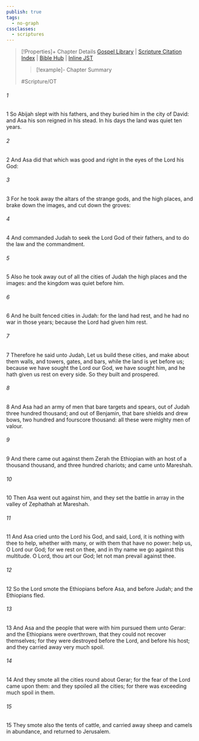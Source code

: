 ```yaml
---
publish: true
tags:
  - no-graph
cssclasses:
  - scriptures
---
```

>[!Properties]+ Chapter Details
>[Gospel Library](https://churchofjesuschrist.org/study/scriptures/ot/2-chr/14?lang=eng)    |    [Scripture Citation Index](https://scriptures.byu.edu/#0720e::c0720e)    |    [Bible Hub](https://biblehub.com/2_chronicles/14.htm)    |    [Inline JST](https://scripturetoolbox.com/html/ic/2Chronicles/14.html)
>>[!example]- Chapter Summary
>> 
> 
>
>#Scripture/OT
###### 1
1 So Abijah slept with his fathers, and they buried him in the city of David: and Asa his son reigned in his stead. In his days the land was quiet ten years.
###### 2
2 And Asa did that which was good and right in the eyes of the Lord his God:
###### 3
3 For he took away the altars of the strange gods, and the high places, and brake down the images, and cut down the groves:
###### 4
4 And commanded Judah to seek the Lord God of their fathers, and to do the law and the commandment.
###### 5
5 Also he took away out of all the cities of Judah the high places and the images: and the kingdom was quiet before him.
###### 6
6 And he built fenced cities in Judah: for the land had rest, and he had no war in those years; because the Lord had given him rest.
###### 7
7 Therefore he said unto Judah, Let us build these cities, and make about them walls, and towers, gates, and bars, while the land is yet before us; because we have sought the Lord our God, we have sought him, and he hath given us rest on every side. So they built and prospered.
###### 8
8 And Asa had an army of men that bare targets and spears, out of Judah three hundred thousand; and out of Benjamin, that bare shields and drew bows, two hundred and fourscore thousand: all these were mighty men of valour.
###### 9
9 And there came out against them Zerah the Ethiopian with an host of a thousand thousand, and three hundred chariots; and came unto Mareshah.
###### 10
10 Then Asa went out against him, and they set the battle in array in the valley of Zephathah at Mareshah.
###### 11
11 And Asa cried unto the Lord his God, and said, Lord, it is nothing with thee to help, whether with many, or with them that have no power: help us, O Lord our God; for we rest on thee, and in thy name we go against this multitude. O Lord, thou art our God; let not man prevail against thee.
###### 12
12 So the Lord smote the Ethiopians before Asa, and before Judah; and the Ethiopians fled.
###### 13
13 And Asa and the people that were with him pursued them unto Gerar: and the Ethiopians were overthrown, that they could not recover themselves; for they were destroyed before the Lord, and before his host; and they carried away very much spoil.
###### 14
14 And they smote all the cities round about Gerar; for the fear of the Lord came upon them: and they spoiled all the cities; for there was exceeding much spoil in them.
###### 15
15 They smote also the tents of cattle, and carried away sheep and camels in abundance, and returned to Jerusalem.

